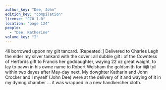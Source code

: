 ```yaml
---
author_key: "Dee, John"
edition_key: "compilation"
license: "CC0 1.0"
location: "page 124"
people:
  - "Dee, Katherine"
volume_key: "I"
---
```

4li borrowed uppon my gilt tancard. [Repeated :] Delivered to Charles Legh the
elder my silver tankard with the cover : all dubble gilt : of the Cowntess of
Herfords gift to Francis her goddaughter, waying 22 oz great waight, to lay to
pawn in his owne name to Robert Welsham the goldsmith for iiijli tyll within
two dayes after May-day next. My dowghter Katharin and John Crocker and
I myself (John Dee) were at the delivery of it and waying of it in my dyning
chamber … it was wrapped in a new handkercher cloth.
